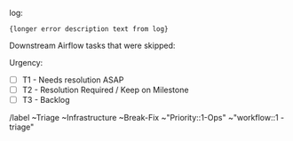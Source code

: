 <!-- Subject format should be: YYYY-MM-DD | task name | Error line from log-->
<!-- example: 2020-05-15 | dbt-non-product-models-run | Database Error in model sheetload_manual_downgrade_dotcom_tracking -->

log: <!-- link to airflow log with error -->

```
{longer error description text from log}
```

Downstream Airflow tasks that were skipped: 
  <!-- list any downstream tasks that were skipped because of this error -->

Urgency:
- [ ] T1 - Needs resolution ASAP
- [ ] T2 - Resolution Required / Keep on Milestone
- [ ] T3 - Backlog
 
/label ~Triage ~Infrastructure ~Break-Fix ~"Priority::1-Ops" ~"workflow::1 - triage"
